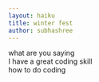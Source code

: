 ```yaml
---
layout: haiku
title: winter fest
author: subhashree
---
```


what are you saying<br>
I have a great coding skill<br>
how to do coding<br>
